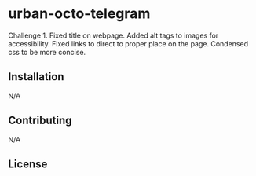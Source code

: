 # urban-octo-telegram

Challenge 1. Fixed title on webpage. Added alt tags to images for accessibility. Fixed links to direct to proper place on the page. Condensed css to be more concise.

## Installation

N/A

## Contributing

N/A

## License
